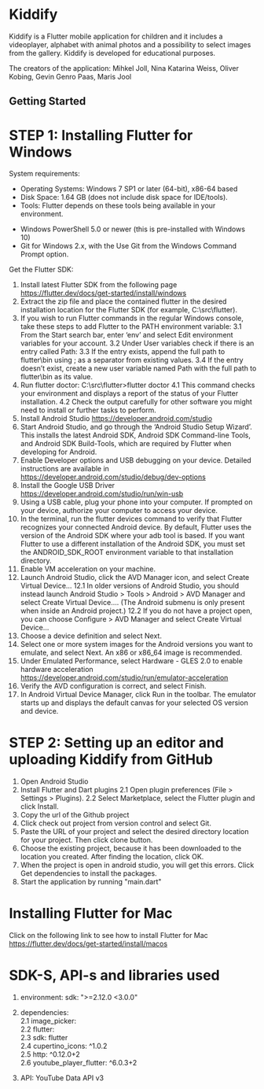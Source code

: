 # Kiddify

Kiddify is a Flutter mobile application for children and it includes a videoplayer, alphabet with animal photos and a possibility to select
images from the gallery. Kiddify is developed for educational purposes.

The creators of the application: Mihkel Joll, Nina Katarina Weiss, Oliver Kobing, Gevin Genro Paas, Maris Jool

## Getting Started

# STEP 1: Installing Flutter for Windows

System requirements:
* Operating Systems: Windows 7 SP1 or later (64-bit), x86-64 based
* Disk Space: 1.64 GB (does not include disk space for IDE/tools).
* Tools: Flutter depends on these tools being available in your environment.
- Windows PowerShell 5.0 or newer (this is pre-installed with Windows 10)
- Git for Windows 2.x, with the Use Git from the Windows Command Prompt option.

Get the Flutter SDK:

1. Install latest Flutter SDK from the following page https://flutter.dev/docs/get-started/install/windows
2. Extract the zip file and place the contained flutter in the desired installation location for the Flutter SDK (for example, C:\src\flutter).
3. If you wish to run Flutter commands in the regular Windows console, take these steps to add Flutter to the PATH environment variable:
3.1 From the Start search bar, enter ‘env’ and select Edit environment variables for your account.
3.2 Under User variables check if there is an entry called Path:
3.3 If the entry exists, append the full path to flutter\bin using ; as a separator from existing values.
3.4 If the entry doesn’t exist, create a new user variable named Path with the full path to flutter\bin as its value.
4. Run flutter doctor: C:\src\flutter>flutter doctor
4.1 This command checks your environment and displays a report of the status of your Flutter installation.
4.2 Check the output carefully for other software you might need to install or further tasks to perform.
5. Install Android Studio https://developer.android.com/studio
6. Start Android Studio, and go through the ‘Android Studio Setup Wizard’. This installs the latest Android SDK, Android SDK Command-line Tools, and Android SDK Build-Tools, which are required by Flutter when developing for Android.
7. Enable Developer options and USB debugging on your device. Detailed instructions are available in https://developer.android.com/studio/debug/dev-options
8. Install the Google USB Driver https://developer.android.com/studio/run/win-usb
9. Using a USB cable, plug your phone into your computer. If prompted on your device, authorize your computer to access your device.
10. In the terminal, run the flutter devices command to verify that Flutter recognizes your connected Android device. By default, Flutter uses the version of the Android SDK where your adb tool is based. If you want Flutter to use a different installation of the Android SDK, you must set the ANDROID_SDK_ROOT environment variable to that installation directory.
11. Enable VM acceleration on your machine.
12. Launch Android Studio, click the AVD Manager icon, and select Create Virtual Device…
12.1 In older versions of Android Studio, you should instead launch Android Studio > Tools > Android > AVD Manager and select Create Virtual Device…. (The Android submenu is only present when inside an Android project.)
12.2 If you do not have a project open, you can choose Configure > AVD Manager and select Create Virtual Device…
13. Choose a device definition and select Next.
14. Select one or more system images for the Android versions you want to emulate, and select Next. An x86 or x86_64 image is recommended.
15. Under Emulated Performance, select Hardware - GLES 2.0 to enable hardware acceleration https://developer.android.com/studio/run/emulator-acceleration
16. Verify the AVD configuration is correct, and select Finish.
17. In Android Virtual Device Manager, click Run in the toolbar. The emulator starts up and displays the default canvas for your selected OS version and device.

# STEP 2: Setting up an editor and uploading Kiddify from GitHub

1. Open Android Studio
2. Install Flutter and Dart plugins
2.1 Open plugin preferences (File > Settings > Plugins).
2.2 Select Marketplace, select the Flutter plugin and click Install.
3. Copy the url of the Github project
4. Click check out project from version control and select Git.
5. Paste the URL of your project and select the desired directory location for your project. Then click clone button.
6. Choose the existing project, because it has been downloaded to the location you created. After finding the location, click OK.
7. When the project is open in android studio, you will get this errors. Click Get dependencies to install the packages.
8. Start the application by running "main.dart"


# Installing Flutter for Mac

Click on the following link to see how to install Flutter for Mac https://flutter.dev/docs/get-started/install/macos


# SDK-S, API-s and libraries used

1. environment:
  sdk: ">=2.12.0 <3.0.0"
2. dependencies:
  <br>2.1 image_picker:
  <br>2.2 flutter:
  <br>2.3 sdk: flutter
  <br>2.4 cupertino_icons: ^1.0.2
  <br>2.5 http: ^0.12.0+2
  <br>2.6 youtube_player_flutter: ^6.0.3+2

3. API:
   YouTube Data API v3
